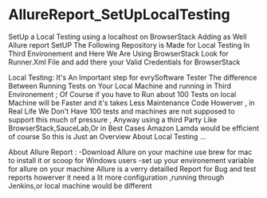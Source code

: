 # AllureReport_SetUpLocalTesting
SetUp a Local Testing using a localhost on BrowserStack Adding as Well Allure report SetUP
The Following Repository is Made for Local Testing In Third Environement  and Here We Are Using BrowserStack 
Look for Runner.Xml File and add there your Valid Credentials for BrowserStack 

Local Testing:
It's An Important step for evrySoftware Tester The difference Between Running Tests on Your Local Machine and running in Third Environement ;
Of Course if you have to Run about 100 Tests on local Machine will be Faster and it's takes Less Maintenance Code 
Howerver , in Real Life We Don't Have 100 tests and machines are not supposed to support this much of pressure , 
Anyway using a third Party Like BrowserStack,SauceLab,Or in Best Cases Amazon Lamda  would be efficient of course 
So this is Just an Overview About Local Testing ...

About Allure Report :
-Download Allure on your machine use brew for mac to install it or scoop for Windows users 
-set up your environement variable for allure on your machine 
 Allure is a verry detailled Report for Bug and test reports howerver it need a lit more configuration ,running through Jenkins,or local machine would be different 
